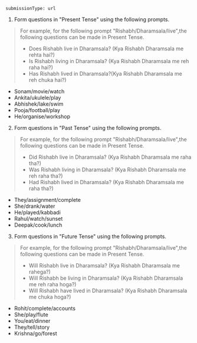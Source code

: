 ```ngMeta
submissionType: url
```

1. Form questions in "Present Tense" using the following prompts.

>For example, for the following prompt "Rishabh/Dharamsala/live",the following questions can be made in Present Tense.
>- Does Rishabh live in Dharamsala? (Kya Rishabh Dharamsala me rehta hai?)
>- Is Rishabh living in Dharamsala? (Kya Rishabh Dharamsala me reh raha hai?)
>- Has Rishabh lived in Dharamsala?(Kya Rishabh Dharamsala me reh chuka hai?)

- Sonam/movie/watch
- Ankita/ukulele/play
- Abhishek/lake/swim
- Pooja/football/play
- He/organise/workshop

2. Form questions in "Past Tense" using the following prompts.

>For example, for the following prompt "Rishabh/Dharamsala/live",the following questions can be made in Present Tense.
>- Did Rishabh live in Dharamsala? (Kya Rishabh Dharamsala me raha tha?)
>- Was Rishabh living in Dharamsala? (Kya Rishabh Dharamsala me reh raha tha?)
>- Had Rishabh lived in Dharamsala? (Kya Rishabh Dharamsala me raha tha?)

- They/assignment/complete
- She/drank/water
- He/played/kabbadi
- Rahul/watch/sunset
- Deepak/cook/lunch

3. Form questions in "Future Tense" using the following prompts.


>For example, for the following prompt "Rishabh/Dharamsala/live",the following questions can be made in Present Tense.
>- Will Rishabh live in Dharamsala? (Kya Rishabh Dharamsala me rahega?)
>- Will Rishabh be living in Dharamsala? (Kya Rishabh Dharamsala me reh raha hoga?)
>- Will Rishabh have lived in Dharamsala? (Kya Rishabh Dharamsala me chuka hoga?)

- Rohit/complete/accounts
- She/play/flute
- You/eat/dinner
- They/tell/story
- Krishna/go/forest
